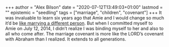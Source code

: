 +++
author = "Alex Bilson"
date = "2020-07-12T13:49:03+01:00"
lastmod = ""
epistemic = "seedling"
tags = ["marriage", "children", "covenant"]
+++
It was invaluable to learn six years ago that Amie and I would change so much it’d be [like marrying a different person](https://timothykeller.com/books/the-meaning-of-marriage). But when I committed myself to Amie on July 12, 2014, I didn’t realize I was binding myself to her and also to all who come after. The marriage covenant is more like the LORD’s covenant with Abraham than I realized. It extends to all generations.
